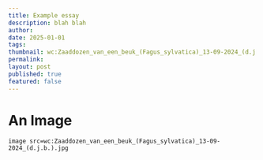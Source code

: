 ```yaml
---
title: Example essay
description: blah blah
author: 
date: 2025-01-01
tags: 
thumbnail: wc:Zaaddozen_van_een_beuk_(Fagus_sylvatica)_13-09-2024_(d.j.b.).jpg
permalink: 
layout: post
published: true
featured: false
---
```


# An Image

`image src=wc:Zaaddozen_van_een_beuk_(Fagus_sylvatica)_13-09-2024_(d.j.b.).jpg`
